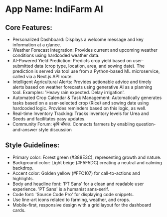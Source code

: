 # **App Name**: IndiFarm AI

## Core Features:

- Personalized Dashboard: Displays a welcome message and key information at a glance.
- Weather Forecast Integration: Provides current and upcoming weather conditions using hardcoded weather data.
- AI-Powered Yield Prediction: Predicts crop yield based on user-submitted data (crop type, location, area, and sowing date). The prediction is served via tool use from a Python-based ML microservice, called via a Next.js API route.
- Intelligent Agricultural Alerts: Provides actionable advice and timely alerts based on weather forecasts using generative AI as a planning tool. Examples: 'Heavy rain expected. Delay irrigation'.
- Automated Crop Calendar & Task Management: Automatically generates tasks based on a user-selected crop (Rice) and sowing date using hardcoded logic. Provides reminders based on this logic, as well.
- Real-time Inventory Tracking: Tracks inventory levels for Urea and Seeds and facilitates easy updates.
- Community Forum: कृषि चौपाल. Connects farmers by enabling question-and-answer style discussion

## Style Guidelines:

- Primary color: Forest green (#388E3C), representing growth and nature.
- Background color: Light beige (#F5F5DC) creating a neutral and calming backdrop.
- Accent color: Golden yellow (#FFC107) for call-to-actions and highlights.
- Body and headline font: 'PT Sans' for a clean and readable user experience. 'PT Sans' is a humanist sans-serif.
- Code font: 'Source Code Pro' for displaying code snippets.
- Use line-art icons related to farming, weather, and crops.
- Mobile-first, responsive design with a grid layout for the dashboard cards.